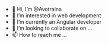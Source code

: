- 👋 Hi, I’m @Avotraina
- 👀 I’m interested in web development
- 🌱 I’m currently an Angular developer
- 💞️ I’m looking to collaborate on ...
- 📫 How to reach me ...

<!---
Avotraina/Avotraina is a ✨ special ✨ repository because its `README.md` (this file) appears on your GitHub profile.
You can click the Preview link to take a look at your changes.
--->
